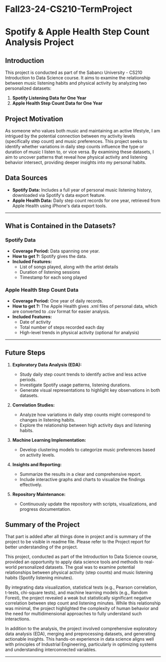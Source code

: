 # Fall23-24-CS210-TermProject

# Spotify & Apple Health Step Count Analysis Project

## Introduction
This project is conducted as part of the Sabancı University - CS210 Introduction to Data Science course. It aims to examine the relationship between music listening habits and physical activity by analyzing two personalized datasets:

1. **Spotify Listening Data for One Year**  
2. **Apple Health Step Count Data for One Year**

## Project Motivation
As someone who values both music and maintaining an active lifestyle, I am intrigued by the potential connection between my activity levels (specifically step count) and music preferences. This project seeks to identify whether variations in daily step counts influence the type or duration of music I listen to, or vice versa. By examining these datasets, I aim to uncover patterns that reveal how physical activity and listening behavior intersect, providing deeper insights into my personal habits.

## Data Sources
- **Spotify Data:** Includes a full year of personal music listening history, downloaded via Spotify's data export feature.  
- **Apple Health Data:** Daily step count records for one year, retrieved from Apple Health using iPhone's data export tools.

---

## What is Contained in the Datasets?

### Spotify Data
- **Coverage Period:** Data spanning one year.
- **How to get ?:** Spotify gives the data. 
- **Included Features:**
  - List of songs played, along with the artist details
  - Duration of listening sessions
  - Timestamp for each song played

### Apple Health Step Count Data
- **Coverage Period:** One year of daily records.
- **How to get ?:** The Apple Health gives .xml files of personal data, which are converted to .csv format for easier analysis.
- **Included Features:**
  - Date of activity
  - Total number of steps recorded each day
  - High-level trends in physical activity (optional for analysis)

---

## Future Steps

1. **Exploratory Data Analysis (EDA):**
   - Study daily step count trends to identify active and less active periods.
   - Investigate Spotify usage patterns, listening durations.
   - Generate visual representations to highlight key observations in both datasets.

2. **Correlation Studies:**
   - Analyze how variations in daily step counts might correspond to changes in listening habits.
   - Explore the relationship between high activity days and listening habits.

3. **Machine Learning Implementation:**
   - Develop clustering models to categorize music preferences based on activity levels.
    
4. **Insights and Reporting:**
   - Summarize the results in a clear and comprehensive report.
   - Include interactive graphs and charts to visualize the findings effectively.

5. **Repository Maintenance:**
   - Continuously update the repository with scripts, visualizations, and progress documentation.


## Summary of the Project

That part is added after all things done in project and is summary of the project to be visible in readme file. Please refer to the Project report for better understanding of the project.

This project, conducted as part of the Introduction to Data Science course, provided an opportunity to apply data science tools and methods to real-world personalized datasets. The goal was to examine potential relationships between physical activity (step counts) and music listening habits (Spotify listening minutes). 

By integrating data visualization, statistical tests (e.g., Pearson correlation, t-tests, chi-square tests), and machine learning models (e.g., Random Forest), the project revealed a weak but statistically significant negative correlation between step count and listening minutes. While this relationship was minimal, the project highlighted the complexity of human behavior and the need for multidimensional approaches to fully understand such interactions.

In addition to the analysis, the project involved comprehensive exploratory data analysis (EDA), merging and preprocessing datasets, and generating actionable insights. This hands-on experience in data science aligns well with principles of Industrial Engineering, particularly in optimizing systems and understanding interconnected variables.

---

